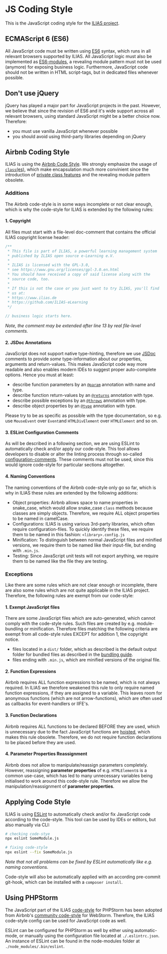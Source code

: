# JS Coding Style

This is the JavaScript coding style for the [ILIAS project](https://github.com/ILIAS-eLearning/ILIAS).

## ECMAScript 6 (ES6)

All JavaScript code must be written using [ES6](http://www.ecma-international.org/ecma-262/6.0/index.html) syntax, which
runs in all relevant browsers supported by ILIAS. All JavaScript logic must also be implemented
as [ES6-modules](https://developer.mozilla.org/en-US/docs/Web/JavaScript/Guide/Modules), a revealing module pattern must
not be used (anymore) for exposing business logic. Furthermore, JavaScript code should not be written in HTML
script-tags, but in dedicated files whenever possible.

## Don't use jQuery

jQuery has played a major part for JavaScript projects in the past. However, we believe that since the revision of ES6
and it's wide support across all relevant browsers, using standard JavaScript might be a better choice now. Therefore:

- you must use vanilla JavaScript whenever possible
- you should avoid using third-party libraries depending on jQuery

## Airbnb Coding Style

ILIAS is using the [Airbnb Code Style](https://github.com/airbnb/javascript). We strongly emphasize the usage
of [`class`(es)](https://developer.mozilla.org/en-US/docs/Web/JavaScript/Reference/Classes), which make encapsulation
much more convinient since the introduction of
[private class features](https://developer.mozilla.org/en-US/docs/Web/JavaScript/Reference/Classes/Private_class_fields)
and the revealing module pattern obsolete.

### Additions

The Airbnb code-style is in some ways incomplete or not clear enough, which is why the code-style for ILIAS is extended
by the following rules:

#### 1. Copyright

All files must start with a file-level doc-comment that contains the official ILIAS copyright license header:

```javascript
/**
 * This file is part of ILIAS, a powerful learning management system
 * published by ILIAS open source e-Learning e.V.
 *
 * ILIAS is licensed with the GPL-3.0,
 * see https://www.gnu.org/licenses/gpl-3.0.en.html
 * You should have received a copy of said license along with the
 * source code, too.
 *
 * If this is not the case or you just want to try ILIAS, you'll find
 * us at:
 * https://www.ilias.de
 * https://github.com/ILIAS-eLearning
 */

// business logic starts here.
```

_Note, the comment may be extended after line 13 by real file-level comments._

#### 2. JSDoc Annotations

JavaScript does not support native type-hinting, therefore we use [JSDoc](https://jsdoc.app/) comments to provide
_some_ type-information about our properties, arguments and return-values. This makes JavaScript code way more readable
and also enables modern IDEs to suggest proper auto-complete options. Hence you must at least:

- describe function parameters by an [`@param`](https://jsdoc.app/tags-param.html) annotation with name and type.
- describe function return-values by an [`@returns`](https://jsdoc.app/tags-returns.html) annotation with type.
- describe possible exceptions by an [`@throws`](https://jsdoc.app/tags-throws.html) annotation with type.
- describe object properties by an [`@type`](https://jsdoc.app/tags-type.html) annotation with type.

Please try to be as specific as possible with the type documentation, so e.g. use `MouseEvent` over `Event`and
`HTMLDivElement` over `HTMLElement` and so on.

#### 3. ESLint Configuration Comments

As will be described in a following section, we are using ESLint to automatically check and/or apply our code-style.
This tool allows developers to disable or alter the linting process through so-called
[configuration-comments](https://eslint.org/docs/latest/use/configure/rules#using-configuration-comments-1). These
comments must not be used, since this would ignore code-style for particular sections altogether.

#### 4. Naming Conventions

The naming conventions of the Airbnb code-style only go so far, which is why in ILIAS these rules are extended by the
following additions:

- Object properties: Airbnb allows space to name properties in snake_case, which would allow snake_case `class` methods
  because classes are simply objects. Therefore, we require ALL object properties to be named in camelCase.
- Configurations: ILIAS is using various 3rd-party libraries, which often require configuration-files. To quickly
  identify these files, we require them to be named in this fashion: `<library>.config.js`
- Minification: To distinguish between normal JavaScript files and minified versions, we require them to be named like
  their input-file, but ending with `.min.js`.
- Testing: Since JavaScript unit tests will not export anything, we require them to be named like the file they are
  testing.

### Exceptions

Like there are some rules which are not clear enough or incomplete, there are also some rules which are not quite
applicable in the ILIAS project. Therefore, the following rules are exempt from our code-style:

#### 1. Exempt JavaScript files

There are some JavaScript files which are auto-generated, which cannot comply with the code-style rules. Such files are
created by e.g. module-bundling or minification. Therefore files matching the following criteria are exempt from all
code-style rules EXCEPT for addition 1, the copyright notice.

- files located in a `dist/` folder, which as described is the default output folder for bundled files as described in
  the [bundling guide](./js-bundling.md).
- files ending with `.min.js`, which are minified versions of the original file.

#### 2. Function Expressions

Airbnb requires ALL function expressions to be named, which is not always required. In ILIAS we therefore weakened this
rule to only require named function expressions, if they are assigned to a variable. This leaves room for anonymous
functions (which are not arrow-functions), which are often used as callbacks for event-handlers or IIFE's.

#### 3. Function Declarations

Airbnb requires ALL functions to be declared BEFORE they are used, which is unnecessary due to the fact JavaScript
functions are [hoisted](https://developer.mozilla.org/en-US/docs/Glossary/Hoisting), which makes this rule obsolete.
Therefore, we do not require function declarations to be placed before they are used.

#### 4. Parameter Properties Reassignment

Airbnb does not allow to manipulate/reassign parameters completely. However, reassigning **parameter properties** of 
e.g. `HTMLElement`s is a common use-case, which has led to many unnecessary variables being initialised to work around
this code-style rule. Therefore we allow the manipulation/reassignment of **parameter properties**.

## Applying Code Style

ILIAS is using [ESLint](https://eslint.org/) to automatically check and/or fix JavaScript code according to the
code-style. This tool can be used by IDEs or editors, but also manually via CLI:

```bash
# checking code-stye
npx eslint SomeModule.js
```

```bash
# fixing code-style
npx eslint --fix SomeModule.js
```

_Note that not all problems can be fixed by ESLint automatically like e.g. naming conventions._

Code-style will also be automatically applied with an according pre-commit git-hook, which can be installed
with a `composer install`.

## Using PHPStorm

The JavaScript part of the ILIAS [code-style](code-style-configs/php-storm.xml) for PHPStorm has been adopted from
Airbnb's [community code-style](https://gist.github.com/Cleancookie/37268871188384da51a79b9443bf1266) for WebStorm.
Therefore, the ILIAS code-style config can be used for JavaScript code as well.

ESLint can be configured for PHPStorm as well by either using automatic-mode, or manually using the configuration file
located at `./.eslintrc.json`. An instance of ESLint can be found in the node-modules folder
at `./node_modules/.bin/eslint`.
